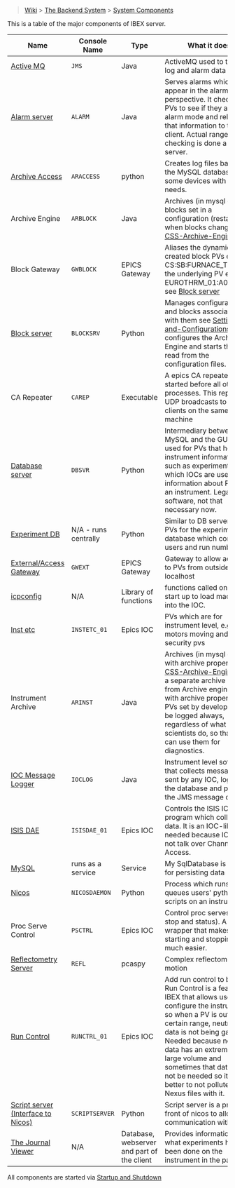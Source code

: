 > [Wiki](Home) > [The Backend System](The-Backend-System) > [System Components](System-components)

This is a table of the major components of IBEX server.

Name | Console Name | Type | What it does
---  | ------------ | ----- | ------------
[Active MQ](ActiveMQ) | `JMS` | Java | ActiveMQ used to transmit log and alarm data
[Alarm server](Alarms) | `ALARM` | Java | Serves alarms which appear in the alarms perspective. It checks to PVs to see if they are in alarm mode and relays that information to the client. Actual range checking is done a EPICS server.
[Archive Access](Logging-from-the-archive) | `ARACCESS` | python | Creates log files based on the MySQL database for some devices with special needs.
Archive Engine | `ARBLOCK` | Java | Archives (in mysql db) blocks set in a configuration (restarted when blocks change) see [CSS-Archive-Engine](CSS-Archive-Engine)
Block Gateway | `GWBLOCK` | EPICS Gateway | Aliases the dynamically created block PVs e.g. CS:SB:FURNACE_TEMP to the underlying PV e.g. EUROTHRM_01:A01:TEMP see [Block server](BlockServer#what-it-does)
[Block server](BlockServer) | `BLOCKSRV` | Python | Manages configurations and blocks associated with them see [Settings-and-Configurations](Settings-and-Configurations). It configures the Archive Engine and starts the IOCs read from the configuration files.
CA Repeater | `CAREP` | Executable | A epics CA repeater that is started before all other processes. This repeats UDP broadcasts to CA clients on the same machine
[Database server](The-DatabaseServer) | `DBSVR` | Python | Intermediary between MySQL and the GUI, only used for PVs that hold instrument information, such as experiment data, which IOCs are used and information about PVs of an instrument. Legacy software, not that necessary now.
[Experiment DB](Experimental-Database) | N/A - runs centrally | Python | Similar to DB server but for PVs for the experimental database which contains users and run numbers.
[External/Access Gateway](Access-Gateway) | `GWEXT` | EPICS Gateway | Gateway to allow access to PVs from outside localhost
[icpconfig](icpconfig) | N/A | Library of functions | functions called on IOC start up to load macros into the IOC.
[Inst etc](Inst-etc-IOC) | `INSTETC_01` |  Epics IOC | PVs which are for instrument level, e.g. motors moving and security pvs
Instrument Archive | `ARINST` | Java | Archives (in mysql db) pvs with archive property see [CSS-Archive-Engine](CSS-Archive-Engine). It is a separate archive engine from Archive engine. PVs with archive property are PVs set by developers to be logged always, regardless of what scientists do, so that we can use them for diagnostics.
[IOC Message Logger](IOC-message-logging) | `IOCLOG` | Java | Instrument level software that collects messages sent by any IOC, logs it in the database and put it on the JMS message queue. 
[ISIS DAE](DAE-and-the-ICP) | `ISISDAE_01` | Epics IOC | Controls the ISIS ICP program which collects data. It is an IOC-like needed because ICP can not talk over Channel Access.
[MySQL](The-MySQL-Database) | runs as a service | Service | My SqlDatabase is used for persisting data
[Nicos](Nicos) | `NICOSDAEMON` | Python | Process which runs and queues users' python scripts on an instrument
Proc Serve Control | `PSCTRL` | Epics IOC | Control proc serves  (start, stop and status). A wrapper that makes starting and stopping IOCs much easier.
[Reflectometry Server](Reflectometers) | `REFL` | pcaspy | Complex reflectometry motion
[Run Control](Run-control) | `RUNCTRL_01` | Epics IOC | Add run control to blocks. Run Control is a feature of IBEX that allows users to configure the instrument so when a PV is out of a certain range, neutron data is not being gathered. Needed because neutron data has an extremely large volume and sometimes that data would not be needed so it is better to not pollute the Nexus files with it.
[Script server (Interface to Nicos)](Nicos) | `SCRIPTSERVER` | Python | Script server is a proxy in front of nicos to allow communication with it.
[The Journal Viewer](The-Journal-Viewer) | N/A | Database, webserver and part of the client | Provides information about what experiments have been done on the instrument in the past

All components are started via [Startup and Shutdown](Startup-and-Shutdown)
